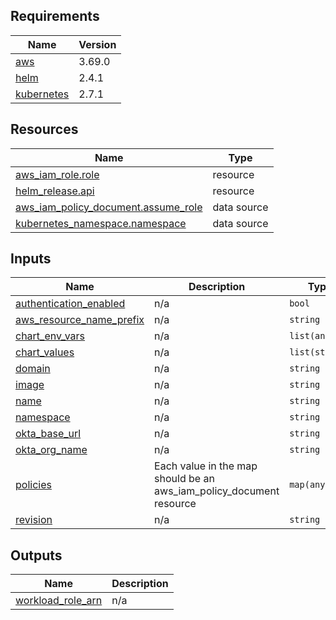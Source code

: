 <!-- BEGINNING OF PRE-COMMIT-TERRAFORM DOCS HOOK -->
## Requirements

| Name | Version |
|------|---------|
| <a name="requirement_aws"></a> [aws](#requirement\_aws) | 3.69.0 |
| <a name="requirement_helm"></a> [helm](#requirement\_helm) | 2.4.1 |
| <a name="requirement_kubernetes"></a> [kubernetes](#requirement\_kubernetes) | 2.7.1 |

## Resources

| Name | Type |
|------|------|
| [aws_iam_role.role](https://registry.terraform.io/providers/hashicorp/aws/3.69.0/docs/resources/iam_role) | resource |
| [helm_release.api](https://registry.terraform.io/providers/hashicorp/helm/2.4.1/docs/resources/release) | resource |
| [aws_iam_policy_document.assume_role](https://registry.terraform.io/providers/hashicorp/aws/3.69.0/docs/data-sources/iam_policy_document) | data source |
| [kubernetes_namespace.namespace](https://registry.terraform.io/providers/hashicorp/kubernetes/2.7.1/docs/data-sources/namespace) | data source |

## Inputs

| Name | Description | Type | Default | Required |
|------|-------------|------|---------|:--------:|
| <a name="input_authentication_enabled"></a> [authentication\_enabled](#input\_authentication\_enabled) | n/a | `bool` | `false` | no |
| <a name="input_aws_resource_name_prefix"></a> [aws\_resource\_name\_prefix](#input\_aws\_resource\_name\_prefix) | n/a | `string` | n/a | yes |
| <a name="input_chart_env_vars"></a> [chart\_env\_vars](#input\_chart\_env\_vars) | n/a | `list(any)` | n/a | yes |
| <a name="input_chart_values"></a> [chart\_values](#input\_chart\_values) | n/a | `list(string)` | n/a | yes |
| <a name="input_domain"></a> [domain](#input\_domain) | n/a | `string` | n/a | yes |
| <a name="input_image"></a> [image](#input\_image) | n/a | `string` | n/a | yes |
| <a name="input_name"></a> [name](#input\_name) | n/a | `string` | n/a | yes |
| <a name="input_namespace"></a> [namespace](#input\_namespace) | n/a | `string` | n/a | yes |
| <a name="input_okta_base_url"></a> [okta\_base\_url](#input\_okta\_base\_url) | n/a | `string` | n/a | yes |
| <a name="input_okta_org_name"></a> [okta\_org\_name](#input\_okta\_org\_name) | n/a | `string` | n/a | yes |
| <a name="input_policies"></a> [policies](#input\_policies) | Each value in the map should be an aws\_iam\_policy\_document resource | `map(any)` | n/a | yes |
| <a name="input_revision"></a> [revision](#input\_revision) | n/a | `string` | n/a | yes |

## Outputs

| Name | Description |
|------|-------------|
| <a name="output_workload_role_arn"></a> [workload\_role\_arn](#output\_workload\_role\_arn) | n/a |
<!-- END OF PRE-COMMIT-TERRAFORM DOCS HOOK -->